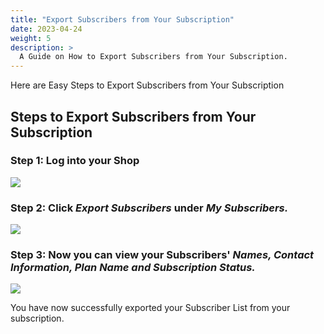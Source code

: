 ```yaml
---
title: "Export Subscribers from Your Subscription"
date: 2023-04-24
weight: 5
description: >
  A Guide on How to Export Subscribers from Your Subscription.
---
```


Here are Easy Steps to Export Subscribers from Your Subscription

## Steps to Export Subscribers from Your Subscription

### Step 1: Log into your Shop

![](https://subscribie.co.uk/blog/content/images/size/w1000/2023/04/image-26.png)

### Step 2: Click *Export Subscribers* under *My Subscribers.*

![](https://subscribie.co.uk/blog/content/images/size/w1000/2023/04/image-24.png)

### Step 3: Now you can view your Subscribers' *Names, Contact Information, Plan Name and Subscription Status.*

![](https://subscribie.co.uk/blog/content/images/size/w1000/2023/04/image-25.png)

You have now successfully exported your Subscriber List from your subscription.